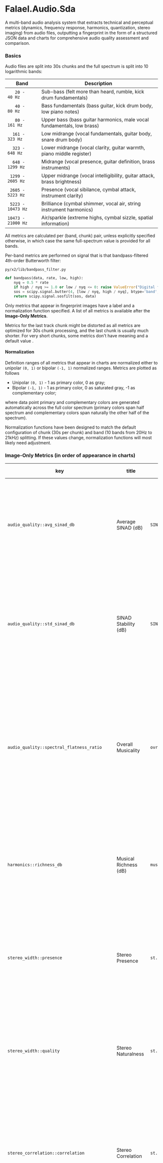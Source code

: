 # Falael.Audio.Sda

A multi-band audio analysis system that extracts technical and perceptual metrics (dynamics, frequency response, harmonics, quantization, stereo imaging) from audio files, outputting a fingerprint in the form of a structured JSON data and charts for comprehensive audio quality assessment and comparison.

### Basics

Audio files are split into 30s chunks and the full spectrum is split into 10 logarithmic bands:

|Band|Description
|--|-- 
| `   20 -    40 Hz` | Sub-bass (felt more than heard, rumble, kick drum fundamentals)
| `   40 -    80 Hz` | Bass fundamentals (bass guitar, kick drum body, low piano notes)
| `   80 -   161 Hz` | Upper bass (bass guitar harmonics, male vocal fundamentals, low brass)
| `  161 -   323 Hz` | Low midrange (vocal fundamentals, guitar body, snare drum body)
| `  323 -   648 Hz` | Lower midrange (vocal clarity, guitar warmth, piano middle register)
| `  648 -  1299 Hz` | Midrange (vocal presence, guitar definition, brass instruments)
| ` 1299 -  2605 Hz` | Upper midrange (vocal intelligibility, guitar attack, brass brightness)
| ` 2605 -  5223 Hz` | Presence (vocal sibilance, cymbal attack, instrument clarity)
| ` 5223 - 10473 Hz` | Brilliance (cymbal shimmer, vocal air, string instrument harmonics)
| `10473 - 21000 Hz` | Air/sparkle (extreme highs, cymbal sizzle, spatial information)

All metrics are calculated per (band, chunk) pair, unless explicitly specified otherwise, in which case the same full-spectrum value is provided for all bands.

Per-band metrics are performed on signal that is that bandpass-filtered 4th-order Butterworth filter:

`py/x2/lib/bandpass_filter.py`
```python
def bandpass(data, rate, low, high):
    nyq = 0.5 * rate
    if high / nyq >= 1.0 or low / nyq <= 0: raise ValueError("Digital filter critical frequencies must be 0 < Wn < 1")
    sos = scipy.signal.butter(4, [low / nyq, high / nyq], btype='band', output='sos')
    return scipy.signal.sosfilt(sos, data)
```

Only metrics that appear in fingerprint images have a label and a normalization function specified. A list of all metrics is available after the __Image-Only Metrics__.

Metrics for the last track chunk might be distorted as all metrics are optimized for 30s chunk processing, and the last chunk is usually much shorter. For very short chunks, some metrics don't have meaning and a default value .

#### Normalization

Definition ranges of all metrics that appear in charts are normalized either to unipolar `(0, 1)` or bipolar `(-1, 1)` normalized ranges. Metrics are plotted as follows 

- Unipolar `(0, 1)` - 1 as primary color, 0 as gray;
- Bipolar `(-1, 1)` - 1 as primary color, 0 as saturated gray, -1 as complementary color;

where data point primary and complementary colors are generated automatically across the full color spectrum (primary colors span half spectrum and complementary colors span naturally the other half of the spectrum).

Normalization functions have been designed to match the default configuration of chunk (30s per chunk) and band (10 bands from 20Hz to 21kHz) splitting. If these values change, normalization functions will most likely need adjustment.

### Image-Only Metrics (in order of appearance in charts)

|key|title|label|def. range|norm. fn|description|algo (py)
|--|--|--|--|--|--|--
|`audio_quality::avg_sinad_db`| Average SINAD (dB) | `SINAD` | 0 to 120 dB | Unipolar `(0, 1)` <br /> Sigmoid normalization: <br /> -- 40.0 dB → 0.05 (poor quality), <br /> -- 70.0 dB → 0.95 (high-end audio). <br /> Maps signal-to-noise-and-distortion ratio to audio quality - higher values indicate cleaner signal with less noise and distortion. | Average signal-to-noise-and-distortion ratio of the full-spectrum signal (all bands have the same value, that ot the full-spectrum analysis) calculated from FFT frame analysis. Measures the ratio of total signal energy to noise floor energy across all frequency bins. Higher values indicate better signal quality with lower noise and distortion levels. | SINAD calculation from FFT spectrum analysis: <br /> `windowed = frame * np.hanning(fft_size)` <br /> `fft_mag = np.abs(np.fft.rfft(windowed))` <br /> `total_energy = np.sum(fft_mag ** 2)` <br /> `noise_energy = (noise_floor_mag ** 2) * len(fft_mag)` <br /> `sinad_db = 10 * np.log10(total_energy / noise_energy)` <br /> `avg_sinad_db = np.mean([frame_sinads])`
|`audio_quality::std_sinad_db`| SINAD Stability (dB) | `SINAD.stab` | 0 to 30 dB | Bipolar `(-1, 1)` <br /> Inverted sigmoid normalization: <br /> -- 0.0 dB → 0.95 (perfect stability), <br /> -- 8.0 dB → 0.0 (neutral stability), <br /> -- 16.0 dB → -0.95 (very poor stability). <br /> Maps SINAD variation to stability quality - lower standard deviation indicates more consistent signal quality. | Standard deviation of signal-to-noise-and-distortion ratio across all analyzed frames in the full-spectrum signal (all bands have the same value, that ot the full-spectrum analysis). Measures the consistency of signal quality within the chunk. Lower values indicate stable signal quality, higher values suggest varying noise/distortion levels. | SINAD standard deviation calculation from FFT frame analysis: <br /> `windowed = frame * np.hanning(fft_size)` <br /> `fft_mag = np.abs(np.fft.rfft(windowed))` <br /> `total_energy = np.sum(fft_mag ** 2)` <br /> `noise_energy = (noise_floor_mag ** 2) * len(fft_mag)` <br /> `sinad_db = 10 * np.log10(total_energy / noise_energy)` <br /> `std_sinad_db = np.std([frame_sinads])`
|`audio_quality::spectral_flatness_ratio`| Overall Musicality | `ovrl.mus` | 0.0 to 1.0 | Bipolar `(-1, 1)` <br /> Musical center normalization: <br /> -- 0.3-0.5 → 0.95 (musical sweet spot), <br /> -- 0.4 → 0.95 (optimal musicality), <br /> -- 0.0 or 1.0 → -0.95 (extreme penalty). <br /> Maps spectral flatness to musicality with quality declining away from natural musical range. Values in sweet spot indicate musical content, extreme values indicate pure tones or noise. | Spectral flatness ratio of the full-spectrum signal (all bands have the same value, that ot the full-spectrum analysis) measuring overall musicality. Represents the balance between tonal and noise-like characteristics across the entire frequency range. Values around 0.4 indicate optimal musical content, while values near 0.0 (pure tones) or 1.0 (pure noise) receive negative scores. | spectral flatness ratio from full-spectrum analysis: <br /> `spectral_flatness_ratio = geometric_mean / arithmetic_mean` <br /> `flatness_ratio = geo_mean / arith_mean` <br /> (from harmonics_full_spectrum analysis)
|`harmonics::richness_db`| Musical Richness (dB) | `mus.rich` | 0 to 100 dB | Unipolar `(0, 1)` <br /> Sigmoid normalization: <br /> -- 0 dB → 0.05 (flat/boring), <br /> -- 100 dB → 0.95 (rich musical content). <br /> Maps spectral flatness to musical richness - higher values indicate more tonal/harmonic content. | Spectral flatness of the bandpass-filtered signal converted to dB scale. Measures how tonal vs. noise-like the frequency band is. Lower flatness (higher dB values) indicates more harmonic/musical content, higher flatness (lower dB values) indicates more noise-like content. | spectral flatness analysis using overlapping FFT frames: <br /> `windowed = frame * np.hanning(fft_size)` <br /> `mag = np.abs(np.fft.rfft(windowed))` <br /> `geo_mean = np.exp(np.mean(np.log(mag_spectrum)))` <br /> `arith_mean = np.mean(mag_spectrum)` <br /> `flatness = geo_mean / arith_mean` <br /> `richness_db = -np.log10(flatness) * 10`
|`stereo_width::presence`| Stereo Presence | `st.presence` | 0.0 to 1.0 | Unipolar `(0, 1)` <br /> Linear clipping normalization: <br /> -- 0.0 → 0.0 (no stereo presence), <br /> -- 1.0 → 1.0 (full stereo presence). <br /> Maps stereo width to presence perception using exponential saturation curve. | Stereo presence derived from width ratio using exponential approach to saturation. Measures the perceived stereo width within the frequency band. Values approach 1.0 asymptotically as width increases, representing diminishing returns of very wide stereo content. <br /> <br /> A visualization component of `stereo_width::width_ratio`. | exponential presence calculation from width ratio: <br /> `width_ratio = side_amplitude / mid_amplitude` <br /> `presence = 1 - np.exp(-width_ratio * 2.0 / 2.0)` <br /> `presence = 1 - np.exp(-width_ratio)`
|`stereo_width::quality`| Stereo Naturalness | `st.natrl` | -1.0 to 1.0 | Bipolar `(-1, 1)` <br /> Linear clipping normalization: <br /> -- -1.0 → -1.0 (completely broken), <br /> -- 0.0 → 0.0 (poor quality), <br /> -- 1.0 → 1.0 (perfect quality). <br /> Maps stereo width to naturalness perception using piecewise quality function. | Stereo quality derived from width ratio using piecewise function. Measures the naturalness of stereo width within the frequency band. Values above 0 indicate natural stereo, values below 0 indicate problematic phase or width issues. <br /> <br /> A visualization component of `stereo_width::width_ratio`. | piecewise quality calculation from width ratio: <br /> `if width_ratio < 1.0: quality = 1.0` <br /> `elif width_ratio <= 2.0: quality = 1.0 - (width_ratio - 1.0)` <br /> `elif width_ratio <= 2.3: quality = -0.95 * (width_ratio - 2.0) / 0.3` <br /> `else: quality = -1.0`
|`stereo_correlation::correlation`| Stereo Correlation | `st.corr` | -1.0 to 1.0 | Bipolar `(-1, 1)` <br /> Linear clipping normalization: <br /> -- -1.0 → -1.0 (anti-correlated), <br /> -- 0.0 → 0.0 (uncorrelated), <br /> -- 1.0 → 1.0 (perfectly correlated). <br /> Maps linear relationship between stereo channels - values indicate amplitude correlation between left and right channels. | Correlation coefficient between left and right channels in the bandpass-filtered signal. Measures the similarity between stereo channels within the frequency band. Values near 1.0 indicate highly correlated (mono-like) content, values near 0.0 indicate uncorrelated content, and values near -1.0 indicate anti-correlated content. | stereo correlation calculation using Pearson correlation: <br /> `left_band = bandpass(left, rate, f_low, f_high)` <br /> `right_band = bandpass(right, rate, f_low, f_high)` <br /> `correlation = np.corrcoef(left_band, right_band)[0, 1]`
|`stereo_phase::coherence`| Stereo Phase Coherence | `st.phase` | -1.0 to 1.0 | Bipolar `(-1, 1)` <br /> Linear clipping normalization: <br /> -- -1.0 → -1.0 (perfect anti-phase), <br /> -- 0.0 → 0.0 (random phases), <br /> -- +1.0 → +1.0 (perfect in-phase). <br /> Maps phase relationship between stereo channels - values indicate degree of phase alignment across frequency spectrum. | Phase coherence between left and right channels in the bandpass-filtered signal using windowed FFT phase analysis. Measures energy-weighted phase alignment of stereo channels within the frequency band. Values near +1.0 indicate strong in-phase coherence (mono-like content), values near 0.0 indicate random phase relationships (wide stereo content), values near -1.0 indicate anti-phase relationships (mono cancellation risk). **Note: Slower analysis due to FFT processing with overlapping windows.** | Energy-weighted phase coherence calculation using overlapping FFT windows: <br /> `left_fft = np.fft.fft(left_windowed)` <br /> `right_fft = np.fft.fft(right_windowed)` <br /> `phase_diff = np.angle(left_fft) - np.angle(right_fft)` <br /> `weights = (left_mag² + right_mag²) / sum(energies)` <br /> `coherence = np.average(np.cos(phase_diff), weights=weights)` <br /> Averaged across overlapping time windows (75% overlap by default)
|`quantization::avg_noise_floor_db`| Quantization Noise Floor (dB) | `noise Q` | -200 to -20 dBFS | Unipolar `(0, 1)` <br /> Inverted sigmoid normalization: <br /> -- -200 dBFS → 0.95 (excellent quality), <br /> -- -20 dBFS → 0.05 (poor quality). <br /> Maps quantization noise floor to audio quality - lower noise floors indicate better quantization quality. | Average noise floor level of the bandpass-filtered signal calculated from FFT spectrum analysis. Measures the background quantization noise level. Lower values indicate less quantization noise and higher digital audio quality. | noise floor estimation from FFT spectrum: <br /> `windowed = frame * np.hanning(frame_size)` <br /> `fft_mag = np.abs(np.fft.fft(windowed))` <br /> `noise_floor = np.percentile(fft_mag, percentile)` <br /> `noise_floor_db = 20 * np.log10(noise_floor)` <br /> `avg_noise_floor_db = np.mean([artifacts['noise_floor_db']])`
|`quantization::noise_floor_std_db`| Noise Floor Stability (dB) | `noise st` | 0 to 40 dB | Unipolar `(0, 1)` <br /> Inverted sigmoid normalization: <br /> -- 0.0 dB → 0.95 (perfect consistency), <br /> -- 20.0 dB → 0.05 (high variability). <br /> Maps noise floor variability to stability quality - lower standard deviation indicates more consistent quantization noise. | Standard deviation of noise floor measurements across all frames in the bandpass-filtered signal. Measures the consistency of quantization noise levels. Lower values indicate stable quantization behavior, higher values suggest variable or problematic quantization. | noise floor standard deviation from FFT analysis: <br /> `windowed = frame * np.hanning(frame_size)` <br /> `fft_mag = np.abs(np.fft.fft(windowed))` <br /> `noise_floor_db = 20 * np.log10(np.percentile(fft_mag, percentile))` <br /> `noise_floor_std_db = np.std([artifacts['noise_floor_db']])`
|`quantization::dynamic_range_db`| Dynamic Range (dB) | `dyn.rng` | 0 to 300 dB | Bipolar `(-1, 1)` <br /> Piecewise sigmoid normalization: <br /> -- 20.0 dB → -0.95 (practical minimum), <br /> -- 110.0 dB → 0.0 (midpoint), <br /> -- 200.0 dB → 0.95 (practical maximum). <br /> Maps dynamic range to audio quality - higher values indicate better separation between signal and noise floor. | Dynamic range of the bandpass-filtered signal calculated as the difference between peak level and average noise floor. Measures the separation between the loudest signal content and the quantization noise floor. Higher values indicate better signal-to-noise ratio and quantization quality. | dynamic range calculation from peak and noise floor: <br /> `peak_level = 20 * np.log10(np.max(np.abs(band_signal)))` <br /> `avg_noise_floor = np.mean([artifacts['noise_floor_db']])` <br /> `dynamic_range_db = peak_level - avg_noise_floor`
|`dynamic_range::peak_to_noise_ratio_db`| Peak-to-Noise Ratio (dB) | `dyn.PTNR` | 0 to 300 dB | Bipolar `(-1, 1)` <br /> Sigmoid normalization: <br /> -- 40.0 dB → -0.95 (poor quality), <br /> -- 120.0 dB → 0.0 (neutral quality), <br /> -- 200.0 dB → 0.95 (excellent quality). <br /> Maps peak-to-noise ratio to dynamic range quality - higher values indicate better separation between signal peaks and noise floor. | Peak-to-noise ratio calculated as the difference between bandpass-filtered signal peak level and quantization noise floor. Measures the dynamic range between the loudest signal content and the noise floor within the frequency band. Higher values indicate better signal-to-noise performance and lower noise floor. | peak-to-noise ratio calculation: <br /> `peak_dbfs = dynamics_peak_level` <br /> `noise_floor_db = quantization_avg_noise_floor_db` <br /> `peak_to_noise_ratio_db = peak_dbfs - noise_floor_db`
|`dynamic_range::signal_to_noise_ratio_db`| Signal-to-Noise Ratio (dB) | `dyn.STNR` | 0 to 200 dB | Bipolar `(-1, 1)` <br /> Sigmoid normalization: <br /> -- 20.0 dB → -0.95 (poor quality), <br /> -- 100.0 dB → 0.0 (neutral quality), <br /> -- 180.0 dB → 0.95 (excellent quality). <br /> Maps signal-to-noise ratio to dynamic range quality - higher values indicate better separation between average signal level and noise floor. | Signal-to-noise ratio calculated as the difference between bandpass-filtered signal RMS level and quantization noise floor. Measures the dynamic range between the average signal content and the noise floor within the frequency band. Higher values indicate better signal-to-noise performance and cleaner audio quality. | signal-to-noise ratio calculation: <br /> `rms_dbfs = dynamics_rms_level` <br /> `noise_floor_db = quantization_avg_noise_floor_db` <br /> `signal_to_noise_ratio_db = rms_dbfs - noise_floor_db`
|`dynamic_range::overall_avg_crest_factor_db`| Overall Average Crest Factor (dB) | `ovrl.dyn` | 0 to 30 dB | Bipolar `(-1, 1)` <br /> Sigmoid normalization: <br /> -- 3.0 dB → -0.95 (heavily compressed), <br /> -- 8.0 dB → 0.0 (neutral dynamics), <br /> -- 16.0 dB → 0.95 (natural dynamics). <br /> Maps overall crest factor to dynamic range quality - higher values indicate more natural, less compressed audio. | Overall average crest factor of the full-spectrum signal (all bands have the same value, that ot the full-spectrum analysis) representing the global dynamic character. Measures the average peak-to-RMS ratio across all frames in the entire frequency spectrum. Higher values indicate more natural dynamics, lower values suggest compression or limiting. | overall crest factor from full-spectrum dynamics analysis: <br /> `overall_avg_crest_factor_db = dynamics_full_spectrum_avg_crest_factor_db`
|`dynamics::crest_factor_db`| Crest Factor (dB) | `dynamics` | 0 to 96 dB | Unipolar `(0, 1)` <br /> Sigmoid normalization: <br /> -- 3 dB → 0.05 (compressed), <br /> -- 20 dB → 0.95 (natural dynamics). <br /> Maps heavily compressed audio to low values, natural dynamics to high values. | Difference between peak and RMS level of the bandpass-filtered signal. Indicates the dynamic character of the frequency band - lower values suggest more compressed/consistent levels, higher values indicate more transient/impulsive content. | difference between peak and RMS level of the bandpass-filtered signal: <br /> `crest_factor_db = peak_dbfs - rms_dbfs  # only if both are not -inf`
|`dynamics::avg_crest_factor_db`| Crest Frame Factor Avg. (dB) | `avg.dyn` | 0 to 96 dB | Unipolar `(0, 1)` <br /> Sigmoid normalization: <br /> -- 3 dB → 0.05 (compressed), <br /> -- 16 dB → 0.95 (natural dynamics). <br /> Maps heavily compressed audio to low values, natural dynamics to high values. | Mean crest factor across all frames within the frequency band, using noise floor for zero-RMS frames. Represents the average ratio of peak-to-RMS levels throughout the chunk - higher values indicate consistently transient/impulsive content, lower values suggest more sustained character. | mean crest factor across all frames, using noise floor for zero-RMS frames: <br /> `frame_crest_factors = [peak / max(rms, 1e-12) for peak, rms in zip(frame_peaks, frame_rms)]` <br/> `avg_crest_factor = np.mean(frame_crest_factors)` <br/> `avg_crest_factor_db = 20 * np.log10(avg_crest_factor)`
|`freq_response::avg_magnitude_db`| Relative Frequency Balance (dB) | `rel.lvl` | -60 to 30 dB | Bipolar `(-1, 1)` <br /> Sigmoid normalization: <br /> -- -3 dB → 0.0 (neutral), <br /> -- -30 dB → -0.95 (low extreme), <br /> -- 10 dB → 0.95 (high extreme). <br /> Maps frequency balance relative to uniform distribution. | Relative energy density of the frequency band compared to uniform distribution across the 20 Hz to 21,000 Hz analysis range. Calculated using overlapping FFT frames with Hanning window. Positive values indicate the band is louder than average, negative values indicate it's quieter than average. | FFT-based frequency analysis with overlapping frames: <br /> `windowed = frame * np.hanning(fft_size)` <br /> `fft_mag = np.abs(np.fft.rfft(windowed))` <br /> `avg_fft = np.mean(frames_ffts, axis=0)` <br /> `band_energy_density = band_energy / band_width` <br /> `balance_db = 20 * np.log10(band_energy_density / expected_energy_density)`
|`quantization::estimated_bits`| Estimated Bit Depth | `bit depth` | 1 to 32 bits | Unipolar `(0, 1)` <br /> Sigmoid normalization: <br /> -- 6.0 bits → 0.05 (very poor), <br /> -- 24.0 bits → 0.95 (excellent quality). <br /> Maps effective bit depth to audio quality - higher values indicate better quantization resolution. | Estimated effective bit depth of the bandpass-filtered signal by analyzing quantization levels. Measures the resolution of the digital audio quantization. Higher bit depths indicate finer amplitude resolution and lower quantization noise. | bit depth estimation from unique amplitude levels: <br /> `signal = signal - np.mean(signal)` <br /> `sorted_signal = np.sort(np.abs(signal[signal != 0]))` <br /> `unique_levels = count_unique_with_tolerance(sorted_signal)` <br /> `estimated_bits = np.log2(num_levels * 2)`
|`quantization::unique_levels`| Digital Resolution | `digit.res` | 1 to 1000000 levels | Unipolar `(0, 1)` <br /> Logarithmic normalization: <br /> -- 100 levels → 0.0 (poor quality), <br /> -- 100000 levels → 0.95 (excellent quality). <br /> Maps number of unique amplitude levels to digital resolution quality - higher values indicate finer quantization resolution. | Number of unique amplitude levels detected in the bandpass-filtered signal with tolerance for floating point precision. Measures the granularity of the digital audio quantization. More unique levels indicate higher resolution and less coarse quantization. | unique amplitude level counting with tolerance: <br /> `signal = signal - np.mean(signal)` <br /> `sorted_signal = np.sort(np.abs(signal[signal != 0]))` <br /> `unique_levels = count_unique_with_tolerance(sorted_signal, tolerance)` <br /> `num_levels = len(unique_levels)`
|`audio_quality::quantization_efficiency`| Quantization Efficiency | `dither.effy` | 0.0 to 1.0+ | Unipolar `(0, 1)` <br /> Triangular normalization: <br /> -- ≤0.25 → 0.0 (underused quantization), <br /> -- 0.575 → 1.0 (natural utilization), <br /> -- ≥0.85 → 0.0 (overused quantization). <br /> Maps ratio of actual to theoretical quantization levels with quality declining away from natural point. Lower values indicate underutilized quantization, higher values indicate overutilized/artificial quantization. | Efficiency ratio of actual unique amplitude levels to theoretical levels based on estimated bit depth. Measures quantization utilization within the frequency band. Values around 0.575 represent natural audio characteristics, while deviation in either direction suggests quality issues - underutilization (too few levels used) or overutilization (unnaturally high level usage). Note: 0.575 as optimal point is an assumption based on typical natural audio behavior. | quantization efficiency calculation: <br /> `theoretical_levels = 2 ** estimated_bits` <br /> `quantization_efficiency = unique_levels / theoretical_levels`
|`quantization::avg_spectral_slope_db`| Dithering Quality (dB) | `dither Q` | -60 to 20 dB | Bipolar `(-1, 1)` <br /> Sigmoid normalization: <br /> -- -20.0 dB → 0.95 (natural rolloff, good), <br /> -- -5.0 dB → 0.0 (moderate rolloff, neutral), <br /> -- 10.0 dB → -0.95 (flat/boosted highs, poor). <br /> Maps spectral slope to dithering quality - steeper negative slopes indicate better quantization behavior. | Average spectral slope between mid and high frequencies in the bandpass-filtered signal. Measures the high-frequency rolloff characteristics which indicate quantization noise patterns. Steeper negative slopes suggest natural rolloff, flatter slopes indicate quantization artifacts or poor dithering. | spectral slope calculation from FFT analysis: <br /> `windowed = frame * np.hanning(frame_size)` <br /> `fft_mag = np.abs(np.fft.fft(windowed))` <br /> `mid_energy = np.mean(fft_mag[mid_idx:high_idx])` <br /> `high_energy = np.mean(fft_mag[high_idx:])` <br /> `spectral_slope_db = 20 * np.log10(high_energy / mid_energy)` <br /> `avg_spectral_slope_db = np.mean([artifacts['spectral_slope_db']])`
|`quantization::spectral_slope_std_db`| Dithering Stability (dB) | `dither st` | 0 to 30 dB | Unipolar `(0, 1)` <br /> Inverted sigmoid normalization: <br /> -- 0.0 dB → 0.95 (perfect consistency), <br /> -- 15.0 dB → 0.05 (high variability). <br /> Maps spectral slope variability to dithering stability - lower standard deviation indicates more consistent quantization behavior. | Standard deviation of spectral slope measurements across all frames in the bandpass-filtered signal. Measures the consistency of high-frequency rolloff characteristics. Lower values indicate stable quantization behavior, higher values suggest variable or problematic dithering. | spectral slope standard deviation from FFT analysis: <br /> `windowed = frame * np.hanning(frame_size)` <br /> `fft_mag = np.abs(np.fft.fft(windowed))` <br /> `spectral_slope_db = 20 * np.log10(high_energy / mid_energy)` <br /> `spectral_slope_std_db = np.std([artifacts['spectral_slope_db']])`
|`sparkle::sparkle`| Sparkle | `sparkle` | 0.0 to 2.0 | Unipolar `(0, 1)` <br /> Hybrid normalization: <br /> -- Linear up to 0.3 → 0.95, <br /> -- Exponential above 0.3 → 1.0. <br /> Maps high-frequency transient energy to sparkle perception - higher values indicate more high-frequency detail and brightness. | RMS energy of transients in the bandpass-filtered signal with bandwidth compensation. Measures high-frequency content and transient detail. Set to 0.0 for bands below 2kHz threshold. Higher values indicate more sparkle and high-frequency energy. | transient RMS calculation with bandwidth compensation: <br /> `frame = signal[i:i+frame_size]` <br /> `rms = np.sqrt(np.mean(np.square(frame)))` <br /> `sparkle_value = np.mean(frame_energy)` <br /> `band_octaves = np.log2(f_high / f_low)` <br /> `compensation_factor = total_octaves / band_octaves` <br /> `sparkle_compensated = sparkle_value * compensation_factor`


### All Metrics (JSON and image)

#### `dynamics`, `dynamics_full_spectrum`

|key|title|label|def. range|norm. fn|description|algo (py)
|--|--|--|--|--|--|--
|`dynamics::peak_dbfs`| Peak Level (dBFS) | - | -96 to 0 dBFS | - | Maximum absolute amplitude of the bandpass-filtered signal in dBFS. Represents the loudest instantaneous sample within the frequency band during the 30-second chunk. | max absolute amplitude of the bandpass-filtered signal, in dBFS, where signal is bandpass-filtered using 4th-order Butterworth filter: <br /> `peak = np.max(np.abs(signal))` <br /> `peak_db = 20 * np.log10(peak)  # if peak > 0 else -inf`
|`dynamics::rms_dbfs`| RMS Level (dBFS) | - | -96 to 0 dBFS | - | Root mean square amplitude of the bandpass-filtered signal in dBFS. Represents the average power level within the frequency band during the 30-second chunk, providing a measure of perceived loudness. | root mean square amplitude of the bandpass-filtered signal, in dBFS: <br /> `rms = np.sqrt(np.mean(signal ** 2))` <br/> `rms_dbfs = 20 * np.log10(rms)  # if rms > 0 else -inf`
|`dynamics::crest_factor_db`| Crest Factor (dB) | `dynamics` | 0 to 96 dB | Unipolar `(0, 1)` <br /> Sigmoid normalization: <br /> -- 3 dB → 0.05 (compressed), <br /> -- 20 dB → 0.95 (natural dynamics). <br /> Maps heavily compressed audio to low values, natural dynamics to high values. | Difference between peak and RMS level of the bandpass-filtered signal. Indicates the dynamic character of the frequency band - lower values suggest more compressed/consistent levels, higher values indicate more transient/impulsive content. | difference between peak and RMS level of the bandpass-filtered signal: <br /> `crest_factor_db = peak_dbfs - rms_dbfs  # only if both are not -inf`
|`dynamics::peak_dyn_range_db`| Peak Dynamic Range (dB) | - | 0 to 120 dB | - | Dynamic range between the quietest and loudest frame peaks within the frequency band. Measures the difference between minimum and maximum peak levels across all frames - higher values indicate greater contrast between quiet and loud moments. | dynamic range of frame-wise peak amplitudes, in dB: <br /> `min_peak = np.min(frame_peaks)` <br/> `max_peak = np.max(frame_peaks)` <br/> `peak_range_db = 20 * np.log10(max_peak / min_peak)  # or use noise floor if min_peak ~ 0`
|`dynamics::rms_dyn_range_db`| RMS Dynamic Range (dB) | - | 0 to 120 dB | - | Dynamic range between the quietest and loudest frame RMS levels within the frequency band. Measures the difference between minimum and maximum RMS levels across all frames - higher values indicate greater contrast between quiet and loud sustained periods. | dynamic range of frame-wise RMS amplitudes, in dB: <br /> `min_rms = np.min(frame_rms)` <br/> `max_rms = np.max(frame_rms)` <br/> `rms_range_db = 20 * np.log10(max_rms / min_rms)  # or use noise floor if min_rms ~ 0`
|`dynamics::avg_crest_factor_db`| Crest Frame Factor Avg. (dB) | `avg.dyn` | 0 to 96 dB | Unipolar `(0, 1)` <br /> Sigmoid normalization: <br /> -- 3 dB → 0.05 (compressed), <br /> -- 16 dB → 0.95 (natural dynamics). <br /> Maps heavily compressed audio to low values, natural dynamics to high values. | Mean crest factor across all frames within the frequency band, using noise floor for zero-RMS frames. Represents the average ratio of peak-to-RMS levels throughout the chunk - higher values indicate consistently transient/impulsive content, lower values suggest more sustained character. | mean crest factor across all frames, using noise floor for zero-RMS frames: <br /> `frame_crest_factors = [peak / max(rms, 1e-12) for peak, rms in zip(frame_peaks, frame_rms)]` <br/> `avg_crest_factor = np.mean(frame_crest_factors)` <br/> `avg_crest_factor_db = 20 * np.log10(avg_crest_factor)`
|`dynamics::crest_factor_std_db`| Crest Frame Factor Std. (dB) | - | 0 to 96 dB | - | Standard deviation of frame crest factors within the frequency band, scaled to dB. Measures the variability of peak-to-RMS ratios across frames - higher values indicate inconsistent dynamic character (mix of transient and sustained content), lower values suggest consistent behavior. | standard deviation of frame crest factors, scaled to dB: <br /> `crest_factor_std_db = np.std(frame_crest_factors)` <br/> `crest_factor_std_db = 20 * np.log10(crest_factor_std_db + 1e-12)`
|`dynamics_full_spectrum::peak_dbfs`| Peak Level (dBFS) | - | -96 to 0 dBFS | - | Maximum absolute amplitude of the full-spectrum signal in dBFS. Represents the loudest instantaneous sample during the 30-second chunk. | max absolute amplitude of the full-spectrum signal, in dBFS: <br /> `peak = np.max(np.abs(signal))` <br /> `peak_dbfs = 20 * np.log10(peak)  # if peak > 0 else -inf`
|`dynamics_full_spectrum::rms_dbfs`| RMS Level (dBFS) | - | -96 to 0 dBFS | - | Root mean square amplitude of the full-spectrum signal in dBFS. Represents the average power level during the 30-second chunk, providing a measure of perceived loudness. | root mean square amplitude of the full-spectrum signal, in dBFS: <br /> `rms = np.sqrt(np.mean(signal ** 2))` <br/> `rms_dbfs = 20 * np.log10(rms)  # if rms > 0 else -inf`
|`dynamics_full_spectrum::crest_factor_db`| Crest Factor (dB) | - | 0 to 96 dB | - | Difference between peak and RMS level of the full-spectrum signal. Indicates the dynamic character - lower values suggest more compressed/consistent levels, higher values indicate more transient/impulsive content. | difference between peak and RMS level of the full-spectrum signal: <br /> `crest_factor_db = peak_dbfs - rms_dbfs  # only if both are not -inf`
|`dynamics_full_spectrum::peak_dyn_range_db`| Peak Dynamic Range (dB) | - | 0 to 120 dB | - | Dynamic range between the quietest and loudest frame peaks in the full-spectrum signal. Measures the difference between minimum and maximum peak levels across all frames - higher values indicate greater contrast between quiet and loud moments. | dynamic range of frame-wise peak amplitudes, in dB: <br /> `min_peak = np.min(frame_peaks)` <br/> `max_peak = np.max(frame_peaks)` <br/> `peak_range_db = 20 * np.log10(max_peak / min_peak)  # or use noise floor if min_peak ~ 0`
|`dynamics_full_spectrum::rms_dyn_range_db`| RMS Dynamic Range (dB) | - | 0 to 120 dB | - | Dynamic range between the quietest and loudest frame RMS levels in the full-spectrum signal. Measures the difference between minimum and maximum RMS levels across all frames - higher values indicate greater contrast between quiet and loud sustained periods. | dynamic range of frame-wise RMS amplitudes, in dB: <br /> `min_rms = np.min(frame_rms)` <br/> `max_rms = np.max(frame_rms)` <br/> `rms_range_db = 20 * np.log10(max_rms / min_rms)  # or use noise floor if min_rms ~ 0`
|`dynamics_full_spectrum::avg_crest_factor_db`| Crest Frame Factor Avg. (dB) | - | 0 to 96 dB | - | Mean crest factor across all frames in the full-spectrum signal, using noise floor for zero-RMS frames. Represents the average ratio of peak-to-RMS levels throughout the chunk - higher values indicate consistently transient/impulsive content, lower values suggest more sustained character. | mean crest factor across all frames, using noise floor for zero-RMS frames: <br /> `frame_crest_factors = [peak / max(rms, 1e-12) for peak, rms in zip(frame_peaks, frame_rms)]` <br/> `avg_crest_factor = np.mean(frame_crest_factors)` <br/> `avg_crest_factor_db = 20 * np.log10(avg_crest_factor)`
|`dynamics_full_spectrum::crest_factor_std_db`| Crest Frame Factor Std. (dB) | - | 0 to 96 dB | - | Standard deviation of frame crest factors in the full-spectrum signal, scaled to dB. Measures the variability of peak-to-RMS ratios across frames - higher values indicate inconsistent dynamic character (mix of transient and sustained content), lower values suggest consistent behavior. | standard deviation of frame crest factors, scaled to dB: <br /> `crest_factor_std_db = np.std(frame_crest_factors)` <br/> `crest_factor_std_db = 20 * np.log10(crest_factor_std_db + 1e-12)`


#### `freq_response`

|key|title|label|def. range|norm. fn|description|algo (py)
|--|--|--|--|--|--|--
|`freq_response::avg_magnitude_db`| Relative Frequency Balance (dB) | `rel.lvl` | -60 to 30 dB | Bipolar `(-1, 1)` <br /> Sigmoid normalization: <br /> -- -3 dB → 0.0 (neutral), <br /> -- -30 dB → -0.95 (low extreme), <br /> -- 10 dB → 0.95 (high extreme). <br /> Maps frequency balance relative to uniform distribution. | Relative energy density of the frequency band compared to uniform distribution across the 20 Hz to 21,000 Hz analysis range. Calculated using overlapping FFT frames with Hanning window. Positive values indicate the band is louder than average, negative values indicate it's quieter than average. | FFT-based frequency analysis with overlapping frames: <br /> `windowed = frame * np.hanning(fft_size)` <br /> `fft_mag = np.abs(np.fft.rfft(windowed))` <br /> `avg_fft = np.mean(frames_ffts, axis=0)` <br /> `band_energy_density = band_energy / band_width` <br /> `balance_db = 20 * np.log10(band_energy_density / expected_energy_density)`


#### `harmonics`, `harmonics_full_spectrum`

|key|title|label|def. range|norm. fn|description|algo (py)
|--|--|--|--|--|--|--
|`harmonics::richness_db`| Musical Richness (dB) | `mus.rich` | 0 to 100 dB | Unipolar `(0, 1)` <br /> Sigmoid normalization: <br /> -- 0 dB → 0.05 (flat/boring), <br /> -- 100 dB → 0.95 (rich musical content). <br /> Maps spectral flatness to musical richness - higher values indicate more tonal/harmonic content. | Spectral flatness of the bandpass-filtered signal converted to dB scale. Measures how tonal vs. noise-like the frequency band is. Lower flatness (higher dB values) indicates more harmonic/musical content, higher flatness (lower dB values) indicates more noise-like content. | spectral flatness analysis using overlapping FFT frames: <br /> `windowed = frame * np.hanning(fft_size)` <br /> `mag = np.abs(np.fft.rfft(windowed))` <br /> `geo_mean = np.exp(np.mean(np.log(mag_spectrum)))` <br /> `arith_mean = np.mean(mag_spectrum)` <br /> `flatness = geo_mean / arith_mean` <br /> `richness_db = -np.log10(flatness) * 10`
|`harmonics_full_spectrum::spectral_flatness_ratio`| Spectral Flatness Ratio | - | 0.0 to 1.0 | - <br /> Maps spectral flatness ratio directly - higher values indicate more noise-like content. | Spectral flatness of the full-spectrum signal up to 16kHz band limit. Measures how tonal vs. noise-like the signal is. Higher values indicate more noise-like content, lower values indicate more harmonic/tonal content. Raw ratio without dB conversion. | spectral flatness analysis using overlapping FFT frames with band limiting: <br /> `windowed = frame * np.hanning(fft_size)` <br /> `mag = np.abs(np.fft.rfft(windowed))[:spectrum_bins]` <br /> `geo_mean = np.exp(np.mean(np.log(mag_spectrum)))` <br /> `arith_mean = np.mean(mag_spectrum)` <br /> `flatness_ratio = geo_mean / arith_mean`


#### `quantization`, `quantization_full_spectrum`

|key|title|label|def. range|norm. fn|description|algo (py)
|--|--|--|--|--|--|--
|`quantization::estimated_bits`| Estimated Bit Depth | `bit depth` | 1 to 32 bits | Unipolar `(0, 1)` <br /> Sigmoid normalization: <br /> -- 6.0 bits → 0.05 (very poor), <br /> -- 24.0 bits → 0.95 (excellent quality). <br /> Maps effective bit depth to audio quality - higher values indicate better quantization resolution. | Estimated effective bit depth of the bandpass-filtered signal by analyzing quantization levels. Measures the resolution of the digital audio quantization. Higher bit depths indicate finer amplitude resolution and lower quantization noise. | bit depth estimation from unique amplitude levels: <br /> `signal = signal - np.mean(signal)` <br /> `sorted_signal = np.sort(np.abs(signal[signal != 0]))` <br /> `unique_levels = count_unique_with_tolerance(sorted_signal)` <br /> `estimated_bits = np.log2(num_levels * 2)`
|`quantization::unique_levels`| Digital Resolution | `digit.res` | 1 to 1000000 levels | Unipolar `(0, 1)` <br /> Logarithmic normalization: <br /> -- 100 levels → 0.0 (poor quality), <br /> -- 100000 levels → 0.95 (excellent quality). <br /> Maps number of unique amplitude levels to digital resolution quality - higher values indicate finer quantization resolution. | Number of unique amplitude levels detected in the bandpass-filtered signal with tolerance for floating point precision. Measures the granularity of the digital audio quantization. More unique levels indicate higher resolution and less coarse quantization. | unique amplitude level counting with tolerance: <br /> `signal = signal - np.mean(signal)` <br /> `sorted_signal = np.sort(np.abs(signal[signal != 0]))` <br /> `unique_levels = count_unique_with_tolerance(sorted_signal, tolerance)` <br /> `num_levels = len(unique_levels)`
|`quantization::avg_noise_floor_db`| Quantization Noise Floor (dB) | `noise Q` | -200 to -20 dBFS | Unipolar `(0, 1)` <br /> Inverted sigmoid normalization: <br /> -- -200 dBFS → 0.95 (excellent quality), <br /> -- -20 dBFS → 0.05 (poor quality). <br /> Maps quantization noise floor to audio quality - lower noise floors indicate better quantization quality. | Average noise floor level of the bandpass-filtered signal calculated from FFT spectrum analysis. Measures the background quantization noise level. Lower values indicate less quantization noise and higher digital audio quality. | noise floor estimation from FFT spectrum: <br /> `windowed = frame * np.hanning(frame_size)` <br /> `fft_mag = np.abs(np.fft.fft(windowed))` <br /> `noise_floor = np.percentile(fft_mag, percentile)` <br /> `noise_floor_db = 20 * np.log10(noise_floor)` <br /> `avg_noise_floor_db = np.mean([artifacts['noise_floor_db']])`
|`quantization::noise_floor_std_db`| Noise Floor Stability (dB) | `noise st` | 0 to 40 dB | Unipolar `(0, 1)` <br /> Inverted sigmoid normalization: <br /> -- 0.0 dB → 0.95 (perfect consistency), <br /> -- 20.0 dB → 0.05 (high variability). <br /> Maps noise floor variability to stability quality - lower standard deviation indicates more consistent quantization noise. | Standard deviation of noise floor measurements across all frames in the bandpass-filtered signal. Measures the consistency of quantization noise levels. Lower values indicate stable quantization behavior, higher values suggest variable or problematic quantization. | noise floor standard deviation from FFT analysis: <br /> `windowed = frame * np.hanning(frame_size)` <br /> `fft_mag = np.abs(np.fft.fft(windowed))` <br /> `noise_floor_db = 20 * np.log10(np.percentile(fft_mag, percentile))` <br /> `noise_floor_std_db = np.std([artifacts['noise_floor_db']])`
|`quantization::avg_spectral_slope_db`| Dithering Quality (dB) | `dither Q` | -60 to 20 dB | Bipolar `(-1, 1)` <br /> Sigmoid normalization: <br /> -- -20.0 dB → 0.95 (natural rolloff, good), <br /> -- -5.0 dB → 0.0 (moderate rolloff, neutral), <br /> -- 10.0 dB → -0.95 (flat/boosted highs, poor). <br /> Maps spectral slope to dithering quality - steeper negative slopes indicate better quantization behavior. | Average spectral slope between mid and high frequencies in the bandpass-filtered signal. Measures the high-frequency rolloff characteristics which indicate quantization noise patterns. Steeper negative slopes suggest natural rolloff, flatter slopes indicate quantization artifacts or poor dithering. | spectral slope calculation from FFT analysis: <br /> `windowed = frame * np.hanning(frame_size)` <br /> `fft_mag = np.abs(np.fft.fft(windowed))` <br /> `mid_energy = np.mean(fft_mag[mid_idx:high_idx])` <br /> `high_energy = np.mean(fft_mag[high_idx:])` <br /> `spectral_slope_db = 20 * np.log10(high_energy / mid_energy)` <br /> `avg_spectral_slope_db = np.mean([artifacts['spectral_slope_db']])`
|`quantization::spectral_slope_std_db`| Dithering Stability (dB) | `dither st` | 0 to 30 dB | Unipolar `(0, 1)` <br /> Inverted sigmoid normalization: <br /> -- 0.0 dB → 0.95 (perfect consistency), <br /> -- 15.0 dB → 0.05 (high variability). <br /> Maps spectral slope variability to dithering stability - lower standard deviation indicates more consistent quantization behavior. | Standard deviation of spectral slope measurements across all frames in the bandpass-filtered signal. Measures the consistency of high-frequency rolloff characteristics. Lower values indicate stable quantization behavior, higher values suggest variable or problematic dithering. | spectral slope standard deviation from FFT analysis: <br /> `windowed = frame * np.hanning(frame_size)` <br /> `fft_mag = np.abs(np.fft.fft(windowed))` <br /> `spectral_slope_db = 20 * np.log10(high_energy / mid_energy)` <br /> `spectral_slope_std_db = np.std([artifacts['spectral_slope_db']])`
|`quantization::dynamic_range_db`| Dynamic Range (dB) | `dyn.rng` | 0 to 300 dB | Bipolar `(-1, 1)` <br /> Piecewise sigmoid normalization: <br /> -- 20.0 dB → -0.95 (practical minimum), <br /> -- 110.0 dB → 0.0 (midpoint), <br /> -- 200.0 dB → 0.95 (practical maximum). <br /> Maps dynamic range to audio quality - higher values indicate better separation between signal and noise floor. | Dynamic range of the bandpass-filtered signal calculated as the difference between peak level and average noise floor. Measures the separation between the loudest signal content and the quantization noise floor. Higher values indicate better signal-to-noise ratio and quantization quality. | dynamic range calculation from peak and noise floor: <br /> `peak_level = 20 * np.log10(np.max(np.abs(band_signal)))` <br /> `avg_noise_floor = np.mean([artifacts['noise_floor_db']])` <br /> `dynamic_range_db = peak_level - avg_noise_floor`
|`quantization_full_spectrum::left_estimated_bits` <br /> `quantization_full_spectrum::right_estimated_bits` <br /> `quantization_full_spectrum::mono_estimated_bits`| Estimated Bit Depth | - | 1 to 32 bits | - | Estimated effective bit depth of the full-spectrum signal by analyzing quantization levels. Measures the resolution of the digital audio quantization. Higher bit depths indicate finer amplitude resolution and lower quantization noise. | bit depth estimation from unique amplitude levels: <br /> `signal = signal - np.mean(signal)` <br /> `sorted_signal = np.sort(np.abs(signal[signal != 0]))` <br /> `unique_levels = count_unique_with_tolerance(sorted_signal)` <br /> `estimated_bits = np.log2(num_levels * 2)`
|`quantization_full_spectrum::left_unique_levels` <br /> `quantization_full_spectrum::right_unique_levels` <br /> `quantization_full_spectrum::mono_unique_levels`| Digital Resolution | - | 1 to 1000000 levels | - | Number of unique amplitude levels detected in the full-spectrum signal with tolerance for floating point precision. Measures the granularity of the digital audio quantization. More unique levels indicate higher resolution and less coarse quantization. | unique amplitude level counting with tolerance: <br /> `signal = signal - np.mean(signal)` <br /> `sorted_signal = np.sort(np.abs(signal[signal != 0]))` <br /> `unique_levels = count_unique_with_tolerance(sorted_signal, tolerance)` <br /> `num_levels = len(unique_levels)`
|`quantization_full_spectrum::left_avg_noise_floor_db` <br /> `quantization_full_spectrum::right_avg_noise_floor_db` <br /> `quantization_full_spectrum::mono_avg_noise_floor_db`| Quantization Noise Floor (dB) | - | -200 to -20 dBFS | - | Average noise floor level of the full-spectrum signal calculated from FFT spectrum analysis. Measures the background quantization noise level. Lower values indicate less quantization noise and higher digital audio quality. | noise floor estimation from FFT spectrum: <br /> `windowed = frame * np.hanning(frame_size)` <br /> `fft_mag = np.abs(np.fft.fft(windowed))` <br /> `noise_floor = np.percentile(fft_mag, percentile)` <br /> `noise_floor_db = 20 * np.log10(noise_floor)` <br /> `avg_noise_floor_db = np.mean([artifacts['noise_floor_db']])`
|`quantization_full_spectrum::left_noise_floor_std_db` <br /> `quantization_full_spectrum::right_noise_floor_std_db` <br /> `quantization_full_spectrum::mono_noise_floor_std_db`| Noise Floor Stability (dB) | - | 0 to 40 dB | - | Standard deviation of noise floor measurements across all frames in the full-spectrum signal. Measures the consistency of quantization noise levels. Lower values indicate stable quantization behavior, higher values suggest variable or problematic quantization. | noise floor standard deviation from FFT analysis: <br /> `windowed = frame * np.hanning(frame_size)` <br /> `fft_mag = np.abs(np.fft.fft(windowed))` <br /> `noise_floor_db = 20 * np.log10(np.percentile(fft_mag, percentile))` <br /> `noise_floor_std_db = np.std([artifacts['noise_floor_db']])`
|`quantization_full_spectrum::left_avg_spectral_slope_db` <br /> `quantization_full_spectrum::right_avg_spectral_slope_db` <br /> `quantization_full_spectrum::mono_avg_spectral_slope_db`| Dithering Quality (dB) | - | -60 to 20 dB | - | Average spectral slope between mid and high frequencies in the full-spectrum signal. Measures the high-frequency rolloff characteristics which indicate quantization noise patterns. Steeper negative slopes suggest natural rolloff, flatter slopes indicate quantization artifacts or poor dithering. | spectral slope calculation from FFT analysis: <br /> `windowed = frame * np.hanning(frame_size)` <br /> `fft_mag = np.abs(np.fft.fft(windowed))` <br /> `mid_energy = np.mean(fft_mag[mid_idx:high_idx])` <br /> `high_energy = np.mean(fft_mag[high_idx:])` <br /> `spectral_slope_db = 20 * np.log10(high_energy / mid_energy)` <br /> `avg_spectral_slope_db = np.mean([artifacts['spectral_slope_db']])`
|`quantization_full_spectrum::left_spectral_slope_std_db` <br /> `quantization_full_spectrum::right_spectral_slope_std_db` <br /> `quantization_full_spectrum::mono_spectral_slope_std_db`| Dithering Stability (dB) | - | 0 to 30 dB | - | Standard deviation of spectral slope measurements across all frames in the full-spectrum signal. Measures the consistency of high-frequency rolloff characteristics. Lower values indicate stable quantization behavior, higher values suggest variable or problematic dithering. | spectral slope standard deviation from FFT analysis: <br /> `windowed = frame * np.hanning(frame_size)` <br /> `fft_mag = np.abs(np.fft.fft(windowed))` <br /> `spectral_slope_db = 20 * np.log10(high_energy / mid_energy)` <br /> `spectral_slope_std_db = np.std([artifacts['spectral_slope_db']])`
|`quantization_full_spectrum::left_dynamic_range_db` <br /> `quantization_full_spectrum::right_dynamic_range_db` <br /> `quantization_full_spectrum::mono_dynamic_range_db`| Dynamic Range (dB) | - | 0 to 300 dB | - | Dynamic range of the full-spectrum signal calculated as the difference between peak level and average noise floor. Measures the separation between the loudest signal content and the quantization noise floor. Higher values indicate better signal-to-noise ratio and quantization quality. | dynamic range calculation from peak and noise floor: <br /> `peak_level = 20 * np.log10(np.max(np.abs(signal)))` <br /> `avg_noise_floor = np.mean([artifacts['noise_floor_db']])` <br /> `dynamic_range_db = peak_level - avg_noise_floor`

#### `sparkle`

|key|title|label|def. range|norm. fn|description|algo (py)
|--|--|--|--|--|--|--
|`sparkle::sparkle`| Sparkle | `sparkle` | 0.0 to 2.0 | Unipolar `(0, 1)` <br /> Hybrid normalization: <br /> -- Linear up to 0.3 → 0.95, <br /> -- Exponential above 0.3 → 1.0. <br /> Maps high-frequency transient energy to sparkle perception - higher values indicate more high-frequency detail and brightness. | RMS energy of transients in the bandpass-filtered signal with bandwidth compensation. Measures high-frequency content and transient detail. Set to 0.0 for bands below 2kHz threshold. Higher values indicate more sparkle and high-frequency energy. | transient RMS calculation with bandwidth compensation: <br /> `frame = signal[i:i+frame_size]` <br /> `rms = np.sqrt(np.mean(np.square(frame)))` <br /> `sparkle_value = np.mean(frame_energy)` <br /> `band_octaves = np.log2(f_high / f_low)` <br /> `compensation_factor = total_octaves / band_octaves` <br /> `sparkle_compensated = sparkle_value * compensation_factor`

#### `stereo_correlation`, `stereo_phase`, `stereo_width`

|key|title|label|def. range|norm. fn|description|algo (py)
|--|--|--|--|--|--|--
|`stereo_correlation::correlation`| Stereo Correlation | `st.corr` | -1.0 to 1.0 | Bipolar `(-1, 1)` <br /> Linear clipping normalization: <br /> -- -1.0 → -1.0 (anti-correlated), <br /> -- 0.0 → 0.0 (uncorrelated), <br /> -- 1.0 → 1.0 (perfectly correlated). <br /> Maps linear relationship between stereo channels - values indicate amplitude correlation between left and right channels. | Correlation coefficient between left and right channels in the bandpass-filtered signal. Measures the similarity between stereo channels within the frequency band. Values near 1.0 indicate highly correlated (mono-like) content, values near 0.0 indicate uncorrelated content, and values near -1.0 indicate anti-correlated content. | stereo correlation calculation using Pearson correlation: <br /> `left_band = bandpass(left, rate, f_low, f_high)` <br /> `right_band = bandpass(right, rate, f_low, f_high)` <br /> `correlation = np.corrcoef(left_band, right_band)[0, 1]`
|`stereo_phase::coherence`| Stereo Phase Coherence | `st.phase` | -1.0 to 1.0 | Bipolar `(-1, 1)` <br /> Linear clipping normalization: <br /> -- -1.0 → -1.0 (perfect anti-phase), <br /> -- 0.0 → 0.0 (random phases), <br /> -- +1.0 → +1.0 (perfect in-phase). <br /> Maps phase relationship between stereo channels - values indicate degree of phase alignment across frequency spectrum. | Phase coherence between left and right channels in the bandpass-filtered signal using windowed FFT phase analysis. Measures energy-weighted phase alignment of stereo channels within the frequency band. Values near +1.0 indicate strong in-phase coherence (mono-like content), values near 0.0 indicate random phase relationships (wide stereo content), values near -1.0 indicate anti-phase relationships (mono cancellation risk). **Note: Slower analysis due to FFT processing with overlapping windows.** | Energy-weighted phase coherence calculation using overlapping FFT windows: <br /> `left_fft = np.fft.fft(left_windowed)` <br /> `right_fft = np.fft.fft(right_windowed)` <br /> `phase_diff = np.angle(left_fft) - np.angle(right_fft)` <br /> `weights = (left_mag² + right_mag²) / sum(energies)` <br /> `coherence = np.average(np.cos(phase_diff), weights=weights)` <br /> Averaged across overlapping time windows (75% overlap by default)
|`stereo_width::mid_rms`| Mid Channel RMS (dBFS) | - | -96 to 0 dBFS | - | RMS level of the mid (sum) component in the bandpass-filtered signal. Calculated as the average of left and right channels, representing the mono/center content within the frequency band. Higher values indicate stronger center-positioned content. | mid/side processing and RMS calculation: <br /> `left_band = bandpass(left, rate, f_low, f_high)` <br /> `right_band = bandpass(right, rate, f_low, f_high)` <br /> `mid = 0.5 * (left_band + right_band)` <br /> `mid_rms = 20 * np.log10(np.sqrt(np.mean(mid ** 2)))`
|`stereo_width::side_rms`| Side Channel RMS (dBFS) | - | -96 to 0 dBFS | - | RMS level of the side (difference) component in the bandpass-filtered signal. Calculated as the difference of left and right channels, representing the stereo/width content within the frequency band. Higher values indicate stronger stereo width and spatial information. | mid/side processing and RMS calculation: <br /> `left_band = bandpass(left, rate, f_low, f_high)` <br /> `right_band = bandpass(right, rate, f_low, f_high)` <br /> `side = 0.5 * (left_band - right_band)` <br /> `side_rms = 20 * np.log10(np.sqrt(np.mean(side ** 2)))`
|`stereo_width::width_ratio`| Stereo Width Ratio | drawn as `st.presence`, `st.natrl` | 0.0 to ∞ | - | Ratio of side channel amplitude to mid channel amplitude in the bandpass-filtered signal. Measures stereo width within the frequency band. Lower values indicate mono-like content, higher values indicate wider stereo image. <br /> <br /> Visualized by component via `stereo_width::presence` and `stereo_width::quality` | mid/side amplitude ratio calculation: <br /> `mid = 0.5 * (left_band + right_band)` <br /> `side = 0.5 * (left_band - right_band)` <br /> `width_ratio = 10^(side_rms/20) / 10^(mid_rms/20)`
|`stereo_width::presence`| Stereo Presence | `st.presence` | 0.0 to 1.0 | Unipolar `(0, 1)` <br /> Linear clipping normalization: <br /> -- 0.0 → 0.0 (no stereo presence), <br /> -- 1.0 → 1.0 (full stereo presence). <br /> Maps stereo width to presence perception using exponential saturation curve. | Stereo presence derived from width ratio using exponential approach to saturation. Measures the perceived stereo width within the frequency band. Values approach 1.0 asymptotically as width increases, representing diminishing returns of very wide stereo content. <br /> <br /> A visualization component of `stereo_width::width_ratio`. | exponential presence calculation from width ratio: <br /> `width_ratio = side_amplitude / mid_amplitude` <br /> `presence = 1 - np.exp(-width_ratio * 2.0 / 2.0)` <br /> `presence = 1 - np.exp(-width_ratio)`
|`stereo_width::quality`| Stereo Naturalness | `st.natrl` | -1.0 to 1.0 | Bipolar `(-1, 1)` <br /> Linear clipping normalization: <br /> -- -1.0 → -1.0 (completely broken), <br /> -- 0.0 → 0.0 (poor quality), <br /> -- 1.0 → 1.0 (perfect quality). <br /> Maps stereo width to naturalness perception using piecewise quality function. | Stereo quality derived from width ratio using piecewise function. Measures the naturalness of stereo width within the frequency band. Values above 0 indicate natural stereo, values below 0 indicate problematic phase or width issues. <br /> <br /> A visualization component of `stereo_width::width_ratio`. | piecewise quality calculation from width ratio: <br /> `if width_ratio < 1.0: quality = 1.0` <br /> `elif width_ratio <= 2.0: quality = 1.0 - (width_ratio - 1.0)` <br /> `elif width_ratio <= 2.3: quality = -0.95 * (width_ratio - 2.0) / 0.3` <br /> `else: quality = -1.0`

#### `audio_quality`

|key|title|label|def. range|norm. fn|description|algo (py)
|--|--|--|--|--|--|--
|`audio_quality::quantization_efficiency`| Quantization Efficiency | `dither.effy` | 0.0 to 1.0+ | Unipolar `(0, 1)` <br /> Triangular normalization: <br /> -- ≤0.25 → 0.0 (underused quantization), <br /> -- 0.575 → 1.0 (natural utilization), <br /> -- ≥0.85 → 0.0 (overused quantization). <br /> Maps ratio of actual to theoretical quantization levels with quality declining away from natural point. Lower values indicate underutilized quantization, higher values indicate overutilized/artificial quantization. | Efficiency ratio of actual unique amplitude levels to theoretical levels based on estimated bit depth. Measures quantization utilization within the frequency band. Values around 0.575 represent natural audio characteristics, while deviation in either direction suggests quality issues - underutilization (too few levels used) or overutilization (unnaturally high level usage). Note: 0.575 as optimal point is an assumption based on typical natural audio behavior. | quantization efficiency calculation: <br /> `theoretical_levels = 2 ** estimated_bits` <br /> `quantization_efficiency = unique_levels / theoretical_levels`
|`audio_quality::spectral_flatness_ratio`| Overall Musicality | `ovrl.mus` | 0.0 to 1.0 | Bipolar `(-1, 1)` <br /> Musical center normalization: <br /> -- 0.3-0.5 → 0.95 (musical sweet spot), <br /> -- 0.4 → 0.95 (optimal musicality), <br /> -- 0.0 or 1.0 → -0.95 (extreme penalty). <br /> Maps spectral flatness to musicality with quality declining away from natural musical range. Values in sweet spot indicate musical content, extreme values indicate pure tones or noise. | Spectral flatness ratio of the full-spectrum signal (all bands have the same value, that ot the full-spectrum analysis) measuring overall musicality. Represents the balance between tonal and noise-like characteristics across the entire frequency range. Values around 0.4 indicate optimal musical content, while values near 0.0 (pure tones) or 1.0 (pure noise) receive negative scores. | spectral flatness ratio from full-spectrum analysis: <br /> `spectral_flatness_ratio = geometric_mean / arithmetic_mean` <br /> `flatness_ratio = geo_mean / arith_mean` <br /> (from harmonics_full_spectrum analysis)
|`audio_quality::avg_sinad_db`| Average SINAD (dB) | `SINAD` | 0 to 120 dB | Unipolar `(0, 1)` <br /> Sigmoid normalization: <br /> -- 40.0 dB → 0.05 (poor quality), <br /> -- 70.0 dB → 0.95 (high-end audio). <br /> Maps signal-to-noise-and-distortion ratio to audio quality - higher values indicate cleaner signal with less noise and distortion. | Average signal-to-noise-and-distortion ratio of the full-spectrum signal (all bands have the same value, that ot the full-spectrum analysis) calculated from FFT frame analysis. Measures the ratio of total signal energy to noise floor energy across all frequency bins. Higher values indicate better signal quality with lower noise and distortion levels. | SINAD calculation from FFT spectrum analysis: <br /> `windowed = frame * np.hanning(fft_size)` <br /> `fft_mag = np.abs(np.fft.rfft(windowed))` <br /> `total_energy = np.sum(fft_mag ** 2)` <br /> `noise_energy = (noise_floor_mag ** 2) * len(fft_mag)` <br /> `sinad_db = 10 * np.log10(total_energy / noise_energy)` <br /> `avg_sinad_db = np.mean([frame_sinads])`
|`audio_quality::min_sinad_db`| Minimum SINAD (dB) | - | 0 to 120 dB | - | Minimum signal-to-noise-and-distortion ratio across all analyzed frames in the full-spectrum signal (all bands have the same value, that ot the full-spectrum analysis). Represents the worst-case SINAD measurement within the chunk, indicating periods of highest noise or distortion. Lower values suggest problematic segments with poor signal quality. | SINAD minimum calculation from FFT frame analysis: <br /> `windowed = frame * np.hanning(fft_size)` <br /> `fft_mag = np.abs(np.fft.rfft(windowed))` <br /> `total_energy = np.sum(fft_mag ** 2)` <br /> `noise_energy = (noise_floor_mag ** 2) * len(fft_mag)` <br /> `sinad_db = 10 * np.log10(total_energy / noise_energy)` <br /> `min_sinad_db = np.min([frame_sinads])`
|`audio_quality::max_sinad_db`| Maximum SINAD (dB) | - | 0 to 120 dB | - | Maximum signal-to-noise-and-distortion ratio across all analyzed frames in the full-spectrum signal (all bands have the same value, that ot the full-spectrum analysis). Represents the best-case SINAD measurement within the chunk, indicating periods of lowest noise and distortion. Higher values suggest optimal signal quality segments. | SINAD maximum calculation from FFT frame analysis: <br /> `windowed = frame * np.hanning(fft_size)` <br /> `fft_mag = np.abs(np.fft.rfft(windowed))` <br /> `total_energy = np.sum(fft_mag ** 2)` <br /> `noise_energy = (noise_floor_mag ** 2) * len(fft_mag)` <br /> `sinad_db = 10 * np.log10(total_energy / noise_energy)` <br /> `min_sinad_db = np.max([frame_sinads])`
|`audio_quality::std_sinad_db`| SINAD Stability (dB) | `SINAD.stab` | 0 to 30 dB | Bipolar `(-1, 1)` <br /> Inverted sigmoid normalization: <br /> -- 0.0 dB → 0.95 (perfect stability), <br /> -- 8.0 dB → 0.0 (neutral stability), <br /> -- 16.0 dB → -0.95 (very poor stability). <br /> Maps SINAD variation to stability quality - lower standard deviation indicates more consistent signal quality. | Standard deviation of signal-to-noise-and-distortion ratio across all analyzed frames in the full-spectrum signal (all bands have the same value, that ot the full-spectrum analysis). Measures the consistency of signal quality within the chunk. Lower values indicate stable signal quality, higher values suggest varying noise/distortion levels. | SINAD standard deviation calculation from FFT frame analysis: <br /> `windowed = frame * np.hanning(fft_size)` <br /> `fft_mag = np.abs(np.fft.rfft(windowed))` <br /> `total_energy = np.sum(fft_mag ** 2)` <br /> `noise_energy = (noise_floor_mag ** 2) * len(fft_mag)` <br /> `sinad_db = 10 * np.log10(total_energy / noise_energy)` <br /> `std_sinad_db = np.std([frame_sinads])`

#### `dynamic_range`

|key|title|label|def. range|norm. fn|description|algo (py)
|--|--|--|--|--|--|--
|`dynamic_range::peak_to_noise_ratio_db`| Peak-to-Noise Ratio (dB) | `dyn.PTNR` | 0 to 300 dB | Bipolar `(-1, 1)` <br /> Sigmoid normalization: <br /> -- 40.0 dB → -0.95 (poor quality), <br /> -- 120.0 dB → 0.0 (neutral quality), <br /> -- 200.0 dB → 0.95 (excellent quality). <br /> Maps peak-to-noise ratio to dynamic range quality - higher values indicate better separation between signal peaks and noise floor. | Peak-to-noise ratio calculated as the difference between bandpass-filtered signal peak level and quantization noise floor. Measures the dynamic range between the loudest signal content and the noise floor within the frequency band. Higher values indicate better signal-to-noise performance and lower noise floor. | peak-to-noise ratio calculation: <br /> `peak_dbfs = dynamics_peak_level` <br /> `noise_floor_db = quantization_avg_noise_floor_db` <br /> `peak_to_noise_ratio_db = peak_dbfs - noise_floor_db`
|`dynamic_range::signal_to_noise_ratio_db`| Signal-to-Noise Ratio (dB) | `dyn.STNR` | 0 to 200 dB | Bipolar `(-1, 1)` <br /> Sigmoid normalization: <br /> -- 20.0 dB → -0.95 (poor quality), <br /> -- 100.0 dB → 0.0 (neutral quality), <br /> -- 180.0 dB → 0.95 (excellent quality). <br /> Maps signal-to-noise ratio to dynamic range quality - higher values indicate better separation between average signal level and noise floor. | Signal-to-noise ratio calculated as the difference between bandpass-filtered signal RMS level and quantization noise floor. Measures the dynamic range between the average signal content and the noise floor within the frequency band. Higher values indicate better signal-to-noise performance and cleaner audio quality. | signal-to-noise ratio calculation: <br /> `rms_dbfs = dynamics_rms_level` <br /> `noise_floor_db = quantization_avg_noise_floor_db` <br /> `signal_to_noise_ratio_db = rms_dbfs - noise_floor_db`
|`dynamic_range::overall_avg_crest_factor_db`| Overall Average Crest Factor (dB) | `ovrl.dyn` | 0 to 30 dB | Bipolar `(-1, 1)` <br /> Sigmoid normalization: <br /> -- 3.0 dB → -0.95 (heavily compressed), <br /> -- 8.0 dB → 0.0 (neutral dynamics), <br /> -- 16.0 dB → 0.95 (natural dynamics). <br /> Maps overall crest factor to dynamic range quality - higher values indicate more natural, less compressed audio. | Overall average crest factor of the full-spectrum signal (all bands have the same value, that ot the full-spectrum analysis) representing the global dynamic character. Measures the average peak-to-RMS ratio across all frames in the entire frequency spectrum. Higher values indicate more natural dynamics, lower values suggest compression or limiting. | overall crest factor from full-spectrum dynamics analysis: <br /> `overall_avg_crest_factor_db = dynamics_full_spectrum_avg_crest_factor_db`

